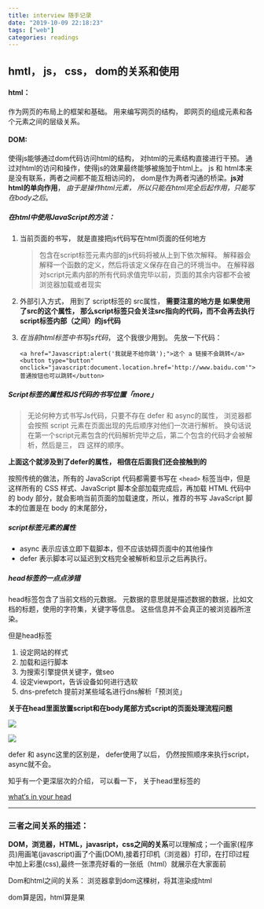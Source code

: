 ```yaml
---
title: interview 随手记录
date: "2019-10-09 22:18:23"
tags: ["web"]
categories: readings
---
```



## hmtl， js， css， dom的关系和使用

#### html： 

作为网页的布局上的框架和基础。 用来编写网页的结构， 即网页的组成元素和各个元素之间的层级关系。

#### DOM:

使得js能够通过dom代码访问html的结构， 对html的元素结构直接进行干预。 通过对html的访问和操作，使得js的效果最终能够被施加于html上。 js 和 html本来是没有联系，两者之间都不能互相访问的， dom是作为两者沟通的桥梁。**js对html的单向作用**， *由于是操作html元素， 所以只能在html完全后起作用，只能写在body之后*。

##### 在html中使用JavaScript的方法：

1. 当前页面的书写， 就是直接把js代码写在html页面的任何地方

    > 包含在script标签元素内部的js代码将被从上到下依次解释。 解释器会解释一个函数的定义，然后将该定义保存在自己的环境当中。 在解释器对script元素内部的所有代码求值完毕以前，页面的其余内容都不会被浏览器加载或者现实

2. 外部引入方式， 用到了 script标签的 src属性， **需要注意的地方是 如果使用了src的这个属性， 那么script标签只会关注src指向的代码，而不会再去执行script标签内部（之间）的js代码**

3. *在当前html标签中书写js代码*， 这个我很少用到。 先放一下代码： 

   ```
   <a href="Javascript:alert('我就是不给你跳');">这个 a 链接不会跳转</a>
   <button type="button" onclick="javascript:document.location.href='http://www.baidu.com'">普通按钮也可以跳转</button>
   ```

##### Script标签的属性和JS代码的书写位置「more」

> 无论何种方式书写Js代码，只要不存在 defer 和 async的属性， 浏览器都会按照 script 元素在页面出现的先后顺序对他们一次进行解析。 换句话说在第一个script元素包含的代码解析完毕之后，第二个包含的代码才会被解析，然后是三， 四 这样的顺序。

**上面这个就涉及到了defer的属性， 相信在后面我们还会接触到的**

按照传统的做法，所有的 JavaScript 代码都需要书写在 `<head>` 标签当中，但是这样所有的 CSS 样式、JavaScript 脚本全部加载完成后，再加载 HTML 代码中的 body 部分，就会影响当前页面的加载速度，所以，推荐的书写 JavaScript 脚本的位置是在 body 的末尾部分，

##### script标签元素的属性

- async 表示应该立即下载脚本，但不应该妨碍页面中的其他操作
- defer 表示脚本可以延迟到文档完全被解析和显示之后再执行。

##### head标签的一点点涉猎

head标签包含了当前文档的元数据。 元数据的意思就是描述数据的数据，比如文档的标题，使用的字符集，关键字等信息。 这些信息并不会真正的被浏览器所渲染。 

但是head标签

1. 设定网站的样式
2. 加载和运行脚本
3. 为搜索引擎提供关键字，做seo
4. 设定viewport，告诉设备如何进行选软
5. dns-prefetch 提前对某些域名进行dns解析「预浏览」

**关于在head里面放置script和在body尾部方式script的页面处理流程问题**

![](https://raw.githubusercontent.com/wangtoday/Picturebed/master/bXbdNa.jpg)

![](https://raw.githubusercontent.com/wangtoday/Picturebed/master/IOZbCd.jpg)



defer 和 async这里的区别是， defer使用了以后， 仍然按照顺序来执行script，async就不会。

知乎有一个更深层次的介绍， 可以看一下， 关于head里标签的

[what‘s in your head](https://zhuanlan.zhihu.com/p/56920476)



------



### 三者之间关系的描述：

**DOM，浏览器，HTML，javasript，css之间的关系**可以理解成；一个画家(程序员)用画笔(javascript)画了个画(DOM),接着打印机（浏览器）打印，在打印过程中加上彩墨(css),最终一张漂亮好看的一张纸（html）就展示在大家面前

Dom和html之间的关系： 浏览器拿到dom这棵树，将其渲染成html

dom算是因，html算是果











